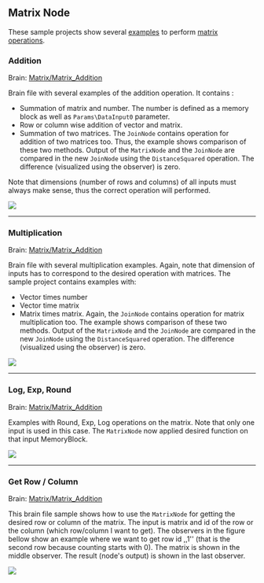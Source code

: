 ## Matrix Node

These sample projects show several [examples](https://github.com/GoodAI/BrainSimulatorSampleProjects/tree/master/Matrix) to perform [matrix operations](../guides/matrix.md).


### Addition

Brain: [Matrix/Matrix_Addition](https://github.com/GoodAI/BrainSimulatorSampleProjects/blob/master/Matrix/Matrix_Addition.brain)

Brain file with several examples of the addition operation.
It contains :

 * Summation of matrix and number. The number is defined as a memory block as well as `Params\DataInput0` parameter.
 * Row or column wise addition of vector and matrix.
 * Summation of two matrices. The `JoinNode` contains operation for addition of two matrices too. Thus, the example shows comparison of these two methods. Output of the `MatrixNode` and the `JoinNode` are compared in the new `JoinNode` using the `DistanceSquared` operation. The difference (visualized using the observer) is zero.

Note that dimensions (number of rows and columns) of all inputs must always make sense, thus the correct operation will performed.

![](../img/matrix_ex_add.PNG)

---

### Multiplication

Brain: [Matrix/Matrix_Addition](https://github.com/GoodAI/BrainSimulatorSampleProjects/blob/master/Matrix/Matrix_Addition.brain)


Brain file with several multiplication examples. Again, note that dimension of inputs has to correspond to the desired operation with matrices. The sample project contains examples with:

 * Vector times number
 * Vector time matrix
 * Matrix times matrix. Again, the `JoinNode` contains operation for matrix multiplication too. The example shows comparison of these two methods. Output of the `MatrixNode` and the `JoinNode` are compared in the new `JoinNode` using the `DistanceSquared` operation. The difference (visualized using the observer) is zero.


![](../img/matrix_ex_multipl.PNG)

---

### Log, Exp, Round

Brain: [Matrix/Matrix_Addition](https://github.com/GoodAI/BrainSimulatorSampleProjects/blob/master/Matrix/Matrix_LogExpRound.brain)

Examples with Round, Exp, Log operations on the matrix. Note that only one input is used in this case. The `MatrixNode` now applied desired function on that input MemoryBlock.

![](../img/matrix_ex_AbsExp.PNG)

---

### Get Row / Column

Brain: [Matrix/Matrix_Addition](https://github.com/GoodAI/BrainSimulatorSampleProjects/blob/master/Matrix/Matrix_getRowCol.brain)

This brain file sample shows how to use the `MatrixNode` for getting the desired row or column of the matrix. The input is matrix and id of the row or the column (which row/column I want to get). The observers in the figure bellow show an example where we want to get row id ,,1'' (that is the second row because counting starts with 0). The matrix is shown in the middle observer. The result (node's output) is shown in the last observer.

![](../img/matrix_ex_getRowCol.PNG)
